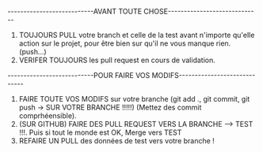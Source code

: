 ---------------------------AVANT TOUTE CHOSE-----------------------------
1. TOUJOURS PULL votre branch et celle de la test avant n'importe qu'elle action sur le projet, pour être bien sur qu'il ne vous manque rien. (push...)
2. VERIFER TOUJOURS les pull request en cours de validation.

---------------------------POUR FAIRE VOS MODIFS-----------------------------
1. FAIRE TOUTE VOS MODIFS sur votre branche (git add ., git commit, git push -> SUR VOTRE BRANCHE !!!!!) (Mettez des commit comprhéensible).
2. (SUR GITHUB) FAIRE DES PULL REQUEST VERS LA BRANCHE --> TEST !!!. Puis si tout le monde est OK, Merge vers TEST
3. REFAIRE UN PULL des données de test vers votre branche !




